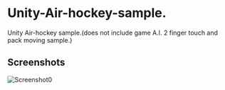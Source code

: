 Unity-Air-hockey-sample.
========================

Unity Air-hockey sample.(does not include game A.I. 2 finger touch and pack moving sample.)

Screenshots
-----------
![Screenshot0](http://kuniakisuzuki.cocolog-nifty.com/photos/uncategorized/2012/08/28/aaaaa.png)
